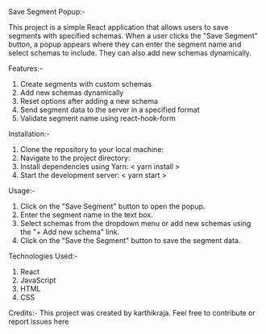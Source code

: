 Save Segment Popup:-

This project is a simple React application that allows users to save segments with specified schemas. When a user clicks the "Save Segment" button, a popup appears where they can enter the segment name and select schemas to include. They can also add new schemas dynamically.

Features:-
1. Create segments with custom schemas
2. Add new schemas dynamically
3. Reset options after adding a new schema
4. Send segment data to the server in a specified format
5. Validate segment name using react-hook-form

Installation:-
1. Clone the repository to your local machine:
2. Navigate to the project directory:
3. Install dependencies using Yarn: < yarn install >
4. Start the development server: < yarn start >

Usage:-
1. Click on the "Save Segment" button to open the popup.
2. Enter the segment name in the text box.
3. Select schemas from the dropdown menu or add new schemas using the "+ Add new schema" link.
4. Click on the "Save the Segment" button to save the segment data.

Technologies Used:-
1. React
2. JavaScript
3. HTML
4. CSS

Credits:-
This project was created by karthikraja. Feel free to contribute or report issues here

